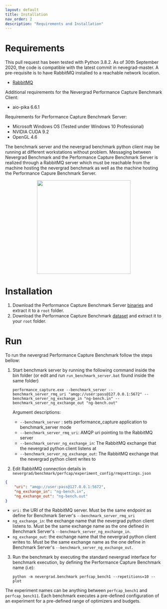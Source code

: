 ```yaml
---
layout: default
title: Installation
nav_order: 2
description: "Requirements and Installation"
---
```


# Requirements

This pull request has been tested with Python 3.8.2. As of 30th September 2020, the code is compatible with the latest commit in nevegrad-master. A pre-requisite is to have RabbitMQ installed to a reachable network location.

- [RabbitMQ](https://www.rabbitmq.com/)

Additional requirements for the Nevergrad Performance Capture Benchmark Client:
- aio-pika 6.6.1

Requirements for Performance Capture Benchmark Server:

- Microsoft Windows OS (Tested under Windows 10 Professional)
- NVIDIA CUDA 9.2
- OpenGL 4.6

The benchmark server and the nevergrad benchmark python client may be running at different workstations without problem. Messaging between Nevergrad Benchmark and the Performance Capture Benchmark Server is realized through a RabbitMQ server which must be reachable from the machine hosting the nevergrad benchmark as well as the machine hosting the Performance Capure Benchmark Server.

<p align="center">
<img width=300 src="../assets/images/overview.gif"/>
</p>

# Installation

1. Download the Performance Capture Benchmark Server [binaries](https://github.com/VCL3D/PerformanceCapture/releases/tag/1.0) and extract it to a `root` folder.
2. Download the Performance Capture Benchmark [dataset](https://github.com/VCL3D/PerformanceCapture/releases/tag/dataset_1.0) and extract it to your `root` folder.

# Run

To run the nevergrad Performance Capture Benchmark follow the steps bellow:

1. Start benchmark server by running the following command inside the bin folder
(or edit and run `run_benchmark_server.bat` found inside the same folder)

    `
    performance_capture.exe --benchmark_server --benchmark_server_rmq_uri "amqp://user:pass@127.0.0.1:5672" --benchmark_server_ng_exchange_in "ng-bench.in" --benchmark_server_ng_exchange_out "ng-bench.out"
    `

    Argument descriptions:
    * `--benchmark_server` : sets performance_capture application to benchmark_server mode
    * `--benchmark_server_rmq_uri`: AMQP uri pointing to the RabbitMQ server
    * `--benchmark_server_ng_exchange_in`: The RabbitMQ exchange that the nevergrad python client listens at
    * `--benchmark_server_ng_exchange_out`: The RabbitMQ exchange that the nevergrad python client writes to

2. Edit RabbitMQ connection details in `nevergrad/benchmark/perfcap/experiment_config/rmqsettings.json`

```json
{
    "uri": "amqp://user:pass@127.0.0.1:5672",
    "ng_exchange_in": "ng-bench.in",
    "ng_exchange_out": "ng-bench.out"
}
```

- `uri:` the URI of the RabbitMQ server. Must be the same endpoint as define for Benchmark Server's `--benchmark_server_rmq_uri`
- `ng_exchange_in`: the exchange name that the nevergrad python client listens to. Must be the same exchange name as the one defined in Benchmark Server's `--benchmark_server_ng_exchange_in`.
- `ng_exchange_out`: the exchange name that the nevergrad python client writes to. Must be the same exchange name as the one define in Benchmark Server's `--benchmark_server_ng_exchange_out`.

3. Run the benchmark by executing the standard nevergrad interface for benchmark execution, by defining the Performance Capture Benchmark name (i.e):

    `python -m nevergrad.benchmark perfcap_bench1 --repetitions=10 --plot`

The experiment names can be anything between `perfcap_bench1` and `perfcap_bench11`. Each benchmark executes a pre-defined configuration of an experiment for a pre-defined range of optimizers and budgets.